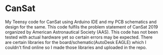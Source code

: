 # CanSat
My Teensy code for CanSat using Arduino IDE and my PCB schematics and design for the same.
This code fulfils the problem statement of CanSat 2019 organized by American Astronautical Society (AAS).
This code has not been tested with actual hardware yet so certain errors may be expected.
There are certain libraries for the board/schematic(AutoDesk EAGLE) which I couldn't find online so I made those libraries and uploaded in the repo.
